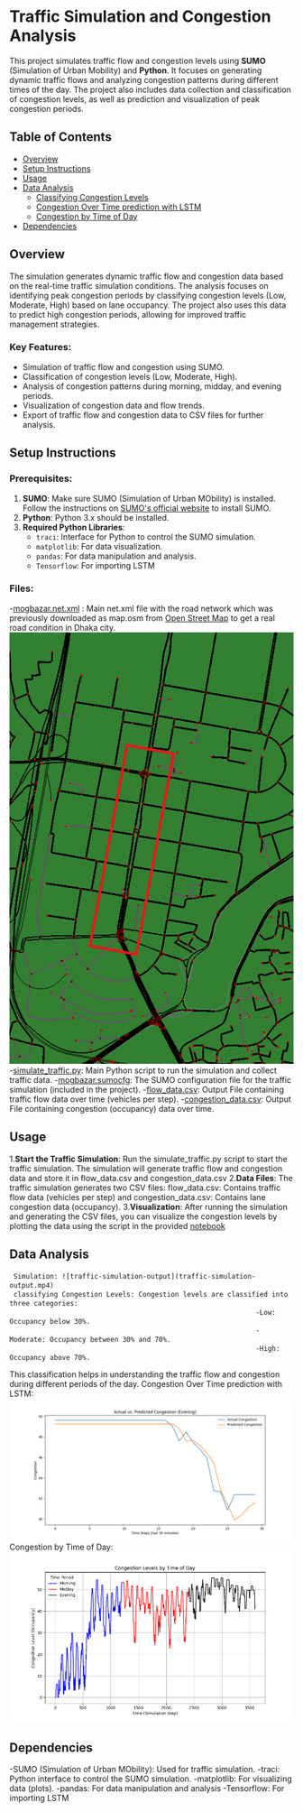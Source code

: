 # Traffic Simulation and Congestion Analysis

This project simulates traffic flow and congestion levels using **SUMO** (Simulation of Urban Mobility) and **Python**. It focuses on generating dynamic traffic flows and analyzing congestion patterns during different times of the day. The project also includes data collection and classification of congestion levels, as well as prediction and visualization of peak congestion periods.

## Table of Contents
- [Overview](#overview)
- [Setup Instructions](#setup-instructions)
- [Usage](#usage)
- [Data Analysis](#data-analysis)
  - [Classifying Congestion Levels](#classifying-congestion-levels)
  - [Congestion Over Time prediction with LSTM](#Congestion-Over-Time-prediction-with-LSTM)
  - [Congestion by Time of Day](#congestion-by-time-of-day)
- [Dependencies](#dependencies)

## Overview
The simulation generates dynamic traffic flow and congestion data based on the real-time traffic simulation conditions. The analysis focuses on identifying peak congestion periods by classifying congestion levels (Low, Moderate, High) based on lane occupancy. The project also uses this data to predict high congestion periods, allowing for improved traffic management strategies.

### Key Features:
- Simulation of traffic flow and congestion using SUMO.
- Classification of congestion levels (Low, Moderate, High).
- Analysis of congestion patterns during morning, midday, and evening periods.
- Visualization of congestion data and flow trends.
- Export of traffic flow and congestion data to CSV files for further analysis.

## Setup Instructions

### Prerequisites:
1. **SUMO**: Make sure SUMO (Simulation of Urban MObility) is installed. Follow the instructions on [SUMO's official website](https://www.eclipse.org/sumo/) to install SUMO.
2. **Python**: Python 3.x should be installed.
3. **Required Python Libraries**:
   - `traci`: Interface for Python to control the SUMO simulation.
   - `matplotlib`: For data visualization.
   - `pandas`: For data manipulation and analysis.
   - `Tensorflow`: For importing LSTM
### Files:
 -[mogbazar.net.xml](mogbazar.net.xml) : Main net.xml file with the road network which was previously downloaded as map.osm from [Open Street Map](https://www.openstreetmap.org/search?query=dhaka%20satrasta#map=17/23.759645/90.401087) to get a real road condition in Dhaka city. ![mogbazar](mogbazar.png)
 -[simulate_traffic.py](simulate_traffic.py): Main Python script to run the simulation and collect traffic data.
 -[mogbazar.sumocfg](mogbazar.sumocfg): The SUMO configuration file for the traffic simulation (included in the project).
 -[flow_data.csv](flow_data.csv): Output File containing traffic flow data over time (vehicles per step).
 -[congestion_data.csv](congestion_data.csv): Output File containing congestion (occupancy) data over time.

## Usage
1.**Start the Traffic Simulation**: Run the simulate_traffic.py script to start the traffic simulation. The simulation will generate traffic flow and congestion data and store it in flow_data.csv and congestion_data.csv
2.**Data Files**: The traffic simulation generates two CSV files: flow_data.csv: Contains traffic flow data (vehicles per step) and congestion_data.csv: Contains lane congestion data (occupancy).
3.**Visualization**: After running the simulation and generating the CSV files, you can visualize the congestion levels by plotting the data using the script in the provided [notebook](from_SUMO.ipynb)

## Data Analysis
     Simulation: ![traffic-simulation-output](traffic-simulation-output.mp4)
     classifying Congestion Levels: Congestion levels are classified into three categories:
                                                                 -Low: Occupancy below 30%.
                                                                 -Moderate: Occupancy between 30% and 70%.
                                                                 -High: Occupancy above 70%.
This classification helps in understanding the traffic flow and congestion during different periods of the day.
    Congestion Over Time prediction with LSTM: ![congestion_prediction](congestion_prediction.png)
    Congestion by Time of Day: ![Congestion Levels by Time of Day](Congestion_Levels_by_Time_of_Day.png)

## Dependencies
 -SUMO (Simulation of Urban MObility): Used for traffic simulation.
 -traci: Python interface to control the SUMO simulation.
 -matplotlib: For visualizing data (plots).
 -pandas: For data manipulation and analysis
 -Tensorflow: For importing LSTM
 
